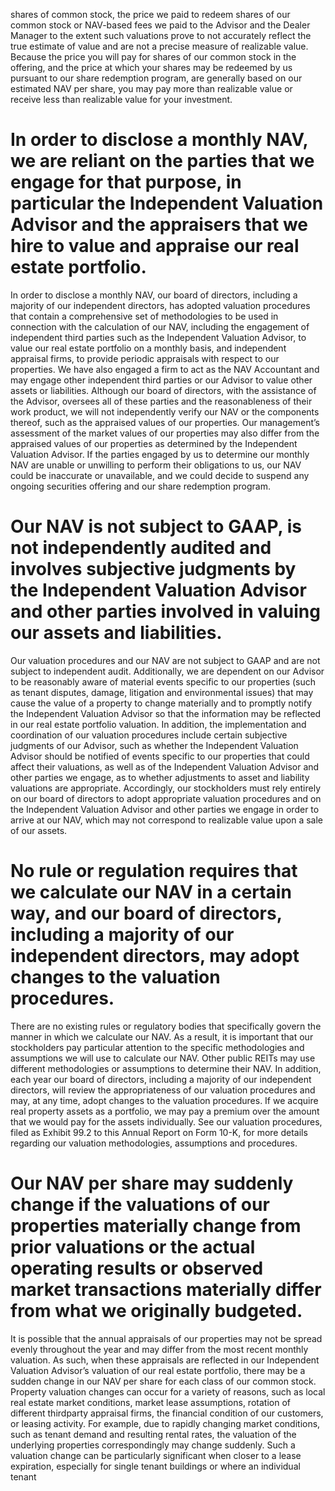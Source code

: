 shares of common stock, the price we paid to redeem shares of our common stock or NAV-based fees we paid to the Advisor and the Dealer Manager to the extent such valuations prove to not accurately reflect the true estimate of value and are not a precise measure of realizable value. Because the price you will pay for shares of our common stock in the offering, and the price at which your shares may be redeemed by us pursuant to our share redemption program, are generally based on our estimated NAV per share, you may pay more than realizable value or receive less than realizable value for your investment.  

# In order to disclose a monthly NAV, we are reliant on the parties that we engage for that purpose, in particular the Independent Valuation Advisor and the appraisers that we hire to value and appraise our real estate portfolio.  

In order to disclose a monthly NAV, our board of directors, including a majority of our independent directors, has adopted valuation procedures that contain a comprehensive set of methodologies to be used in connection with the calculation of our NAV, including the engagement of independent third parties such as the Independent Valuation Advisor, to value our real estate portfolio on a monthly basis, and independent appraisal firms, to provide periodic appraisals with respect to our properties. We have also engaged a firm to act as the NAV Accountant and may engage other independent third parties or our Advisor to value other assets or liabilities. Although our board of directors, with the assistance of the Advisor, oversees all of these parties and the reasonableness of their work product, we will not independently verify our NAV or the components thereof, such as the appraised values of our properties. Our management’s assessment of the market values of our properties may also differ from the appraised values of our properties as determined by the Independent Valuation Advisor. If the parties engaged by us to determine our monthly NAV are unable or unwilling to perform their obligations to us, our NAV could be inaccurate or unavailable, and we could decide to suspend any ongoing securities offering and our share redemption program.  

# Our NAV is not subject to GAAP, is not independently audited and involves subjective judgments by the Independent Valuation Advisor and other parties involved in valuing our assets and liabilities.  

Our valuation procedures and our NAV are not subject to GAAP and are not subject to independent audit. Additionally, we are dependent on our Advisor to be reasonably aware of material events specific to our properties (such as tenant disputes, damage, litigation and environmental issues) that may cause the value of a property to change materially and to promptly notify the Independent Valuation Advisor so that the information may be reflected in our real estate portfolio valuation. In addition, the implementation and coordination of our valuation procedures include certain subjective judgments of our Advisor, such as whether the Independent Valuation Advisor should be notified of events specific to our properties that could affect their valuations, as well as of the Independent Valuation Advisor and other parties we engage, as to whether adjustments to asset and liability valuations are appropriate. Accordingly, our stockholders must rely entirely on our board of directors to adopt appropriate valuation procedures and on the Independent Valuation Advisor and other parties we engage in order to arrive at our NAV, which may not correspond to realizable value upon a sale of our assets.  

# No rule or regulation requires that we calculate our NAV in a certain way, and our board of directors, including a majority of our independent directors, may adopt changes to the valuation procedures.  

There are no existing rules or regulatory bodies that specifically govern the manner in which we calculate our NAV. As a result, it is important that our stockholders pay particular attention to the specific methodologies and assumptions we will use to calculate our NAV. Other public REITs may use different methodologies or assumptions to determine their NAV. In addition, each year our board of directors, including a majority of our independent directors, will review the appropriateness of our valuation procedures and may, at any time, adopt changes to the valuation procedures. If we acquire real property assets as a portfolio, we may pay a premium over the amount that we would pay for the assets individually. See our valuation procedures, filed as Exhibit 99.2 to this Annual Report on Form 10-K, for more details regarding our valuation methodologies, assumptions and procedures.  

# Our NAV per share may suddenly change if the valuations of our properties materially change from prior valuations or the actual operating results or observed market transactions materially differ from what we originally budgeted.  

It is possible that the annual appraisals of our properties may not be spread evenly throughout the year and may differ from the most recent monthly valuation. As such, when these appraisals are reflected in our Independent Valuation Advisor’s valuation of our real estate portfolio, there may be a sudden change in our NAV per share for each class of our common stock. Property valuation changes can occur for a variety of reasons, such as local real estate market conditions, market lease assumptions, rotation of different thirdparty appraisal firms, the financial condition of our customers, or leasing activity. For example, due to rapidly changing market conditions, such as tenant demand and resulting rental rates, the valuation of the underlying properties correspondingly may change suddenly. Such a valuation change can be particularly significant when closer to a lease expiration, especially for single tenant buildings or where an individual tenant  